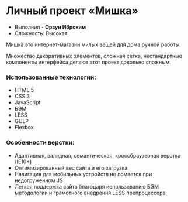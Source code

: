 
# Личный проект «Мишка» 

* Выполнил - **Орзуи Иброхим**
* Сложность: Высокая

Мишка это интернет-магазин милых вещей для дома ручной работы. 

Множество декоративных элементов, сложная сетка, нестандартные компоненты интерфейса делают этот проект довольно сложным.

### Использованные технологии:
- HTML 5
- CSS 3
- JavaScript
- БЭМ
- LESS
- GULP
- Flexbox

### Особенности верстки:
- Адаптивная, валидная, семантическая, кроссбраузерная верстка (IE10+)
- Оптимизированный вес сайта и его загрузка
- Навигация для мобильных устройств не ломается при недогруженном JS
- Легкая поддержка сайта благодаря использованию БЭМ методологии и грамотного внедрения LESS препроцессора